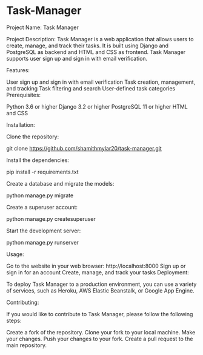 # Task-Manager
Project Name: Task Manager

Project Description: Task Manager is a web application that allows users to create, manage, and track their tasks. It is built using Django and PostgreSQL as backend and HTML and CSS as frontend. Task Manager supports user sign up and sign in with email verification.

Features:

User sign up and sign in with email verification
Task creation, management, and tracking
Task filtering and search
User-defined task categories
Prerequisites:

Python 3.6 or higher
Django 3.2 or higher
PostgreSQL 11 or higher
HTML and CSS

Installation:

Clone the repository:

git clone https://github.com/shamithmylar20/task-manager.git

Install the dependencies:

pip install -r requirements.txt

Create a database and migrate the models:

python manage.py migrate

Create a superuser account:

python manage.py createsuperuser

Start the development server:

python manage.py runserver

Usage:

Go to the website in your web browser: http://localhost:8000
Sign up or sign in for an account
Create, manage, and track your tasks
Deployment:

To deploy Task Manager to a production environment, you can use a variety of services, such as Heroku, AWS Elastic Beanstalk, or Google App Engine.

Contributing:

If you would like to contribute to Task Manager, please follow the following steps:

Create a fork of the repository.
Clone your fork to your local machine.
Make your changes.
Push your changes to your fork.
Create a pull request to the main repository.
